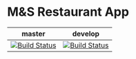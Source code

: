 # M&S Restaurant App

| master        | develop       |
| ------------- |:-------------:|
| [![Build Status](https://secure.travis-ci.org/rhiwri/Boom.png?branch=master)](https://travis-ci.org/rhiwri/Boom)      | [![Build Status](https://secure.travis-ci.org/rhiwri/Boom.png?branch=develop)](https://travis-ci.org/rhiwri/Boom) |
